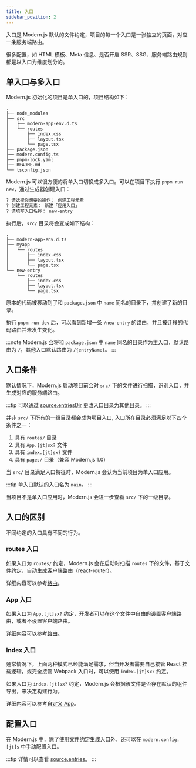 ```yaml
---
title: 入口
sidebar_position: 2
---
```


入口是 Modern.js 默认的文件约定，项目的每一个入口是一张独立的页面，对应一条服务端路由。

很多配置，如 HTML 模板、Meta 信息、是否开启 SSR、SSG、服务端路由规则都是以入口为维度划分的。

## 单入口与多入口

Modern.js 初始化的项目是单入口的，项目结构如下：

```
.
├── node_modules
├── src
│   ├── modern-app-env.d.ts
│   └── routes
│       ├── index.css
│       ├── layout.tsx
│       └── page.tsx
├── package.json
├── modern.config.ts
├── pnpm-lock.yaml
├── README.md
└── tsconfig.json
```

Modern.js 可以很方便的将单入口切换成多入口。可以在项目下执行 `pnpm run new`，通过生成器创建入口：

```bash
? 请选择你想要的操作： 创建工程元素
? 创建工程元素： 新建「应用入口」
? 请填写入口名称： new-entry
```

执行后，`src/` 目录将会变成如下结构：

```
.
├── modern-app-env.d.ts
├── myapp
│   └── routes
│       ├── index.css
│       ├── layout.tsx
│       └── page.tsx
└── new-entry
    └── routes
        ├── index.css
        ├── layout.tsx
        └── page.tsx
```

原本的代码被移动到了和 `package.json` 中 `name` 同名的目录下，并创建了新的目录。

执行 `pnpm run dev` 后，可以看到新增一条 `/new-entry` 的路由，并且被迁移的代码路由并未发生变化。

:::note
Modern.js 会将和 `package.json` 中 `name` 同名的目录作为主入口，默认路由为 `/`，其他入口默认路由为 `/{entryName}`。
:::

## 入口条件

默认情况下，Modern.js 启动项目前会对 `src/` 下的文件进行扫描，识别入口，并生成对应的服务端路由。

:::tip
可以通过 [source.entriesDir](/docs/configure/app/source/entries-dir) 更改入口目录为其他目录。
:::

并非 `src/` 下所有的一级目录都会成为项目入口, 入口所在目录必须满足以下四个条件之一：

1. 具有 `routes/` 目录
2. 具有 `App.[jt]sx?` 文件
3. 具有 `index.[jt]sx?` 文件
2. 具有 `pages/` 目录（兼容 Modern.js 1.0）

当 `src/` 目录满足入口特征时，Modern.js 会认为当前项目为单入口应用。

:::tip
单入口默认的入口名为 `main`。
:::

当项目不是单入口应用时，Modern.js 会进一步查看 `src/` 下的一级目录。

## 入口的区别

不同约定的入口具有不同的行为。

### routes 入口

如果入口为 `routes/` 约定，Modern.js 会在启动时扫描 `routes` 下的文件，基于文件约定，自动生成客户端路由（react-router）。

详细内容可以参考[路由](/docs/guides/basic-features/routes)。

### App 入口

如果入口为 `App.[jt]sx?` 约定，开发者可以在这个文件中自由的设置客户端路由，或者不设置客户端路由。

详细内容可以参考[路由](/docs/guides/basic-features/routes)。

### Index 入口

通常情况下，上面两种模式已经能满足需求，但当开发者需要自己接管 React 挂载逻辑，或完全接管 Webpack 入口时，可以使用 `index.[jt]sx?` 约定。

如果入口为 `index.[jt]sx?` 约定，Modern.js 会根据该文件是否存在默认的组件导出，来决定构建行为。

详细内容可以参考[自定义 App](/docs/guides/advanced-features/custom-app)。

## 配置入口

在 Modern.js 中，除了使用文件约定生成入口外，还可以在 `modern.config.[jt]s` 中手动配置入口。

:::tip
详情可以查看 [source.entries](/docs/configure/app/source/entries)。
:::
